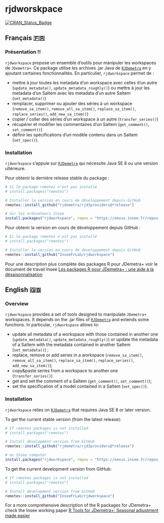 
<!-- README.md is generated from README.Rmd. Please edit that file -->

# rjdworskpace

[![CRAN_Status_Badge](http://www.r-pkg.org/badges/version/rjdworkspace)](https://cran.r-project.org/package=rjdworkspace)

## Français 🇫🇷

### Présentation !!

`rjdworkspace` propose un ensemble d’outils pour manipuler les
workspaces de `JDemetra+`. Ce package utilise les archives .jar Java de
[`RJDemetra`](https://github.com/nbbrd/rjdemetra) en y ajoutant
certaines fonctionnalités. En particulier, `rjdworkspace` permet de :

- mettre à jour toutes les metadata d’un workspace avec celles d’un
  autre (`update_metadata()`, `update_metadata_roughly()`) ou mettre à
  jour les metadata d’un SaItem avec les metadata d’un autre SaItem
  (`set_metadata()`)
- remplacer, supprimer ou ajouter des séries à un workspace
  (`remove_sa_item()`, `remove_all_sa_item()`, `replace_sa_item()`,
  `replace_series()`, `add_new_sa_item()`)
- copier / coller des séries d’un workspace à un autre
  (`transfer_series()`)
- récupérer et modifier les commentaires d’un SaItem (`get_comment()`,
  `set_comment()`)
- définir les spécifications d’un modèle contenu dans un SaItem
  (`set_spec()`).

### Installation

`rjdworkspace` s’appuie sur
[`RJDemetra`](https://github.com/nbbrd/rjdemetra) qui nécessite Java SE
8 ou une version ultérieure.

Pour obtenir la dernière release stable du package :

``` r
# Si le package remotes n'est pas installé
# install.packages("remotes")

# Installer la version en cours de développement depuis GitHub
remotes::install_github("rjdemetra/rjd3providers@*release")

# Sur les ordinateurs Insee
install.packages("rjdworkspace", repos = "https://nexus.insee.fr/repository/r-public/")
```

Pour obtenir la version en cours de développement depuis GitHub :

``` r
# Si le package remotes n'est pas installé
# install.packages("remotes")

# Installer la version en cours de développement depuis GitHub
remotes::install_github("InseeFrLab/rjdworkspace")
```

Pour une description plus complète des packages R pour JDemetra+ voir le
document de travail Insee [Les packages R pour JDemetra+ : une aide à la
désaisonnalisation](https://www.insee.fr/fr/statistiques/5019786)

## English 🇬🇧

### Overview

`rjdworkspace` provides a set of tools designed to manipulate
`JDemetra+` workspaces. It depends on the .jar files of
[`RJDemetra`](https://github.com/nbbrd/rjdemetra) and extends some
functions. In particular, `rjdworkspace` allows to:

- update all metadata of a workspace with those contained in another one
  (`update_metadata()`, `update_metadata_roughly()`) or update the
  metadata of a SaItem with the metadata contained in another SaItem
  (`set_metadata()`) ;  
- replace, remove or add series in a workspace (`remove_sa_item()`,
  `remove_all_sa_item()`, `replace_sa_item()`, `replace_series()`,
  `add_new_sa_item()`);  
- copy&paste series from a workspace to another one
  (`transfer_series()`)
- get and set the comment of a SaItem (`get_comment()`,
  `set_comment()`);
- set the specification of a model contained in a SaItem (`set_spec()`).

### Installation

`rjdworkspace` relies on
[`RJDemetra`](https://github.com/nbbrd/rjdemetra) that requires Java SE
8 or later version.

To get the current stable version (from the latest release):

``` r
# If remotes packages is not installed
# install.packages("remotes")

# Install development version from GitHub
remotes::install_github("rjdemetra/rjd3providers@*release")

# on Insee computer
install.packages("rjdworkspace", repos = "https://nexus.insee.fr/repository/r-public/")
```

To get the current development version from GitHub:

``` r
# If remotes packages is not installed
# install.packages("remotes")

# Install development version from GitHub
remotes::install_github("InseeFrLab/rjdworkspace")
```

For a more comprehensive description of the R packages for JDemetra+
check the Insee working paper [R Tools for JDemetra+: Seasonal
adjustment made easier](https://www.insee.fr/en/statistiques/5019812)
